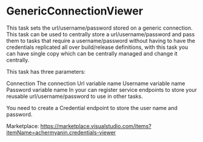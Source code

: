 # GenericConnectionViewer

This task sets the url/username/password stored on a generic connection. This task can be used to centrally store a url/username/password and pass them to tasks that require a username/password without having to have the credentials replicated all over build/release definitions, with this task you can have single copy which can be centrally managed and change it centrally.

This task has three parameters:

Connection The connection
Url variable name
Username variable name
Password variable name
In your can register service endpoints to store your reusable url/username/password to use in other tasks.

You need to create a Credential endpoint to store the user name and password.

Marketplace: https://marketplace.visualstudio.com/items?itemName=achermyanin.credentials-viewer